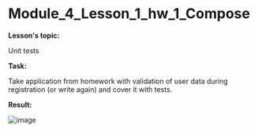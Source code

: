 # Module_4_Lesson_1_hw_1_Compose
**Lesson's topic:**

Unit tests

**Task:**

Take application from homework with validation of user data during registration (or write again) and cover it with tests.

**Result:**

![image](https://github.com/vdcast/Module_4_Lesson_1_hw_1_Compose/assets/108469609/1a850cb1-13ce-466f-9b9d-8a70f7c04a6c)
